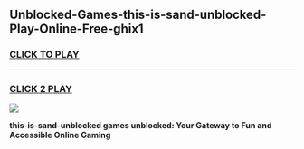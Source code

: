 
## Unblocked-Games-this-is-sand-unblocked-Play-Online-Free-ghix1
<h3>
<a href="https://premium76.site?title=this-is-sand-unblocked&ref=26A">CLICK TO PLAY</a></h3>
<hr>

<h3>
<a href="https://premium76.site?title=this-is-sand-unblocked&ref=26A">CLICK 2 PLAY</a>
  
</h3>

<a href="https://premium76.site?title=this-is-sand-unblocked&ref=26A"><img src="https://clearcache.store/games.png"></a>


**this-is-sand-unblocked games unblocked: Your Gateway to Fun and Accessible Online Gaming**
